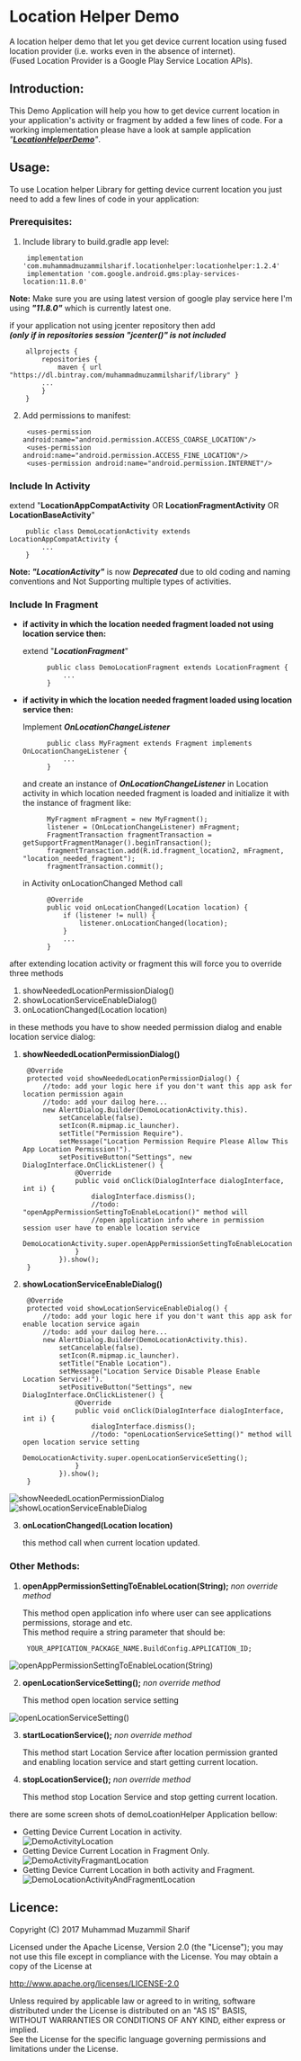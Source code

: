 # Location Helper Demo #

A location helper demo that let you get device current location using fused location provider (i.e. works even in the absence of internet).  
(Fused Location Provider is a Google Play Service Location APIs).

## Introduction: ##

This Demo Application will help you how to get device current location in your application's activity or fragment by added a few lines of code. For a working implementation please have a look at sample application _"[**LocationHelperDemo**](https://github.com/MuhammadMuzammilSharif/LocationHelperDemo)"_.

## Usage: ##

To use Location helper Library for getting device current location you just need to add a few lines of code in your application:
### Prerequisites: ###
1. Include library to build.gradle app level:

		implementation 'com.muhammadmuzammilsharif.locationhelper:locationhelper:1.2.4'
		implementation 'com.google.android.gms:play-services-location:11.8.0'
		
**Note:** Make sure you are using latest version of google play service here I'm using _**"11.8.0"**_ which is currently latest one.  

if your application not using jcenter repository then add  
**_(only if in repositories session "jcenter()" is not included_**
		
		allprojects {
   			repositories {
      			maven { url "https://dl.bintray.com/muhammadmuzammilsharif/library" }
   			...
			}
		} 

2. Add permissions to manifest:

		<uses-permission android:name="android.permission.ACCESS_COARSE_LOCATION"/>
    	<uses-permission android:name="android.permission.ACCESS_FINE_LOCATION"/> 
    	<uses-permission android:name="android.permission.INTERNET"/>

### Include In Activity ###
extend "**LocationAppCompatActivity** OR **LocationFragmentActivity** OR **LocationBaseActivity**"

		public class DemoLocationActivity extends LocationAppCompatActivity { 
			...
		}

**Note: _"LocationActivity"_** is now **_Deprecated_** due to old coding and naming conventions and Not Supporting multiple types of activities.

### Include In Fragment ###

* **if activity in which the location needed fragment loaded not using location service then:**    
	
	extend "**_LocationFragment_**"

			public class DemoLocationFragment extends LocationFragment { 
				...
			}
* **if activity in which the location needed fragment loaded using location service then:**

	Implement **_OnLocationChangeListener_**

			public class MyFragment extends Fragment implements OnLocationChangeListener { 
				... 
			}
	and create an instance of **_OnLocationChangeListener_** in Location activity in which location needed fragment is loaded and initialize it with the instance of fragment like:
		
			MyFragment mFragment = new MyFragment();
        	listener = (OnLocationChangeListener) mFragment;
			FragmentTransaction fragmentTransaction = getSupportFragmentManager().beginTransaction();
        	fragmentTransaction.add(R.id.fragment_location2, mFragment, "location_needed_fragment");
        	fragmentTransaction.commit();
	in Activity onLocationChanged Method call

			@Override
    		public void onLocationChanged(Location location) {
        		if (listener != null) {
            		listener.onLocationChanged(location);
        		}
				...
    		}

after extending location activity or fragment this will force you to override three methods

1. showNeededLocationPermissionDialog()
2. showLocationServiceEnableDialog()
3. onLocationChanged(Location location)
	
in these methods you have to show needed permission dialog and enable location service dialog: 
	
1. **showNeededLocationPermissionDialog()**

		@Override
    	protected void showNeededLocationPermissionDialog() {
        	//todo: add your logic here if you don't want this app ask for location permission again
			//todo: add your dailog here...
        	new AlertDialog.Builder(DemoLocationActivity.this).
           	    setCancelable(false).
	            setIcon(R.mipmap.ic_launcher).
	            setTitle("Permission Require").
	            setMessage("Location Permission Require Please Allow This App Location Permission!").
	            setPositiveButton("Settings", new DialogInterface.OnClickListener() {
	                @Override
	                public void onClick(DialogInterface dialogInterface, int i) {
	                    dialogInterface.dismiss();
						//todo: "openAppPermissionSettingToEnableLocation()" method will
						//open application info where in permission session user have to enable location service
	                    DemoLocationActivity.super.openAppPermissionSettingToEnableLocation(BuildConfig.APPLICATION_ID);
	                }
	            }).show();
		}

2. **showLocationServiceEnableDialog()**
	
		@Override
    	protected void showLocationServiceEnableDialog() {
    	   	//todo: add your logic here if you don't want this app ask for enable location service again
			//todo: add your dailog here...
        	new AlertDialog.Builder(DemoLocationActivity.this).
               	setCancelable(false).
	            setIcon(R.mipmap.ic_launcher).
    	        setTitle("Enable Location").
    	        setMessage("Location Service Disable Please Enable Location Service!").
    	        setPositiveButton("Settings", new DialogInterface.OnClickListener() {
    	            @Override
    	            public void onClick(DialogInterface dialogInterface, int i) {
    	                dialogInterface.dismiss();
						//todo: "openLocationServiceSetting()" method will open location service setting
    	                DemoLocationActivity.super.openLocationServiceSetting();
    	            }
    	        }).show();
    	}


![showNeededLocationPermissionDialog](screens/1.png)  ![showLocationServiceEnableDialog](screens/2.png)

3. **onLocationChanged(Location location)**

	this method call when current location updated.

### Other Methods: ###

1. **openAppPermissionSettingToEnableLocation(String);** _non override method_

	This method open application info where user can see applications permissions, storage and etc.   
	This method require a string parameter that should be:
	 	
		YOUR_APPICATION_PACKAGE_NAME.BuildConfig.APPLICATION_ID;

![openAppPermissionSettingToEnableLocation(String)](screens/3.png) 
 
2. **openLocationServiceSetting();** _non override method_
	
	This method open location service setting 

![openLocationServiceSetting()](screens/4.png)

3. **startLocationService();** _non override method_
	
	This method start Location Service after location permission granted and enabling location service and start getting current location. 

4. **stopLocationService();** _non override method_  
	
	This method stop Location Service and stop getting current location.

there are some screen shots of demoLcoationHelper Application bellow: 

* Getting Device Current Location in activity.  
![DemoActivityLocation](screens/5.png)  
* Getting Device Current Location in Fragment Only.  
![DemoActivityFragmantLocation](screens/6.png) 
* Getting Device Current Location in both activity and Fragment.  
![DemoLocationActivityAndFragmentLocation](screens/7.png)

## Licence: ##

Copyright (C) 2017 Muhammad Muzammil Sharif

Licensed under the Apache License, Version 2.0 (the "License");
you may not use this file except in compliance with the License.
You may obtain a copy of the License at

http://www.apache.org/licenses/LICENSE-2.0

 Unless required by applicable law or agreed to in writing, software  
 distributed under the License is distributed on an "AS IS" BASIS,  
 WITHOUT WARRANTIES OR CONDITIONS OF ANY KIND, either express or implied.  
 See the License for the specific language governing permissions and
 limitations under the License.
